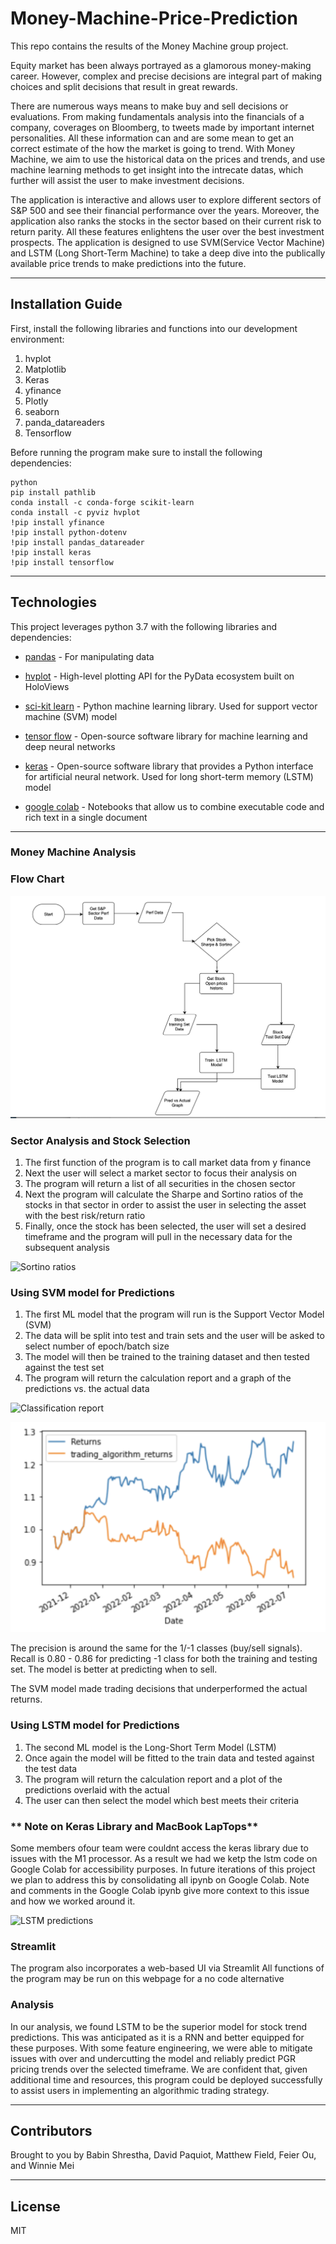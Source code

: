 # Money-Machine-Price-Prediction



This repo contains the results of the Money Machine group project. 
<br />

</p>

Equity market has been always portrayed as a glamorous money-making career. However, complex and precise decisions are integral part of making choices and split decisions that result in great rewards.

There are numerous ways means to make buy and sell decisions or evaluations. From making fundamentals analysis into the financials of a company, coverages on Bloomberg, to tweets made by important internet personalities. All these information can and are some mean to get an correct estimate of the how the market is going to trend.
With Money Machine, we aim to use the historical data on the prices and trends, and use machine learning methods to get insight into the intrecate datas, which further will assist the user to make investment decisions.

The application is interactive and allows user to explore different sectors of S&P 500 and see their financial performance over the years. Moreover, the application also ranks the stocks in the sector based on their current risk to return parity. All these features enlightens the user over the best investment prospects.
The application is designed to use SVM(Service Vector Machine) and LSTM (Long Short-Term Machine) to take a deep dive into the publically available price trends to make predictions into the future.

</font>

---

## Installation Guide

First, install the following libraries and functions into our development environment:

1. hvplot
2. Matplotlib
3. Keras
4. yfinance
5. Plotly
6. seaborn
7. panda_datareaders
8. Tensorflow

Before running the program make sure to install the following dependencies:

    python
    pip install pathlib
    conda install -c conda-forge scikit-learn
    conda install -c pyviz hvplot
    !pip install yfinance
    !pip install python-dotenv
    !pip install pandas_datareader
    !pip install keras
    !pip install tensorflow

---

## Technologies

This project leverages python 3.7 with the following libraries and dependencies:

* [pandas](https://github.com/pandas-dev/pandas) - For manipulating data

* [hvplot](https://github.com/holoviz/hvplot) - High-level plotting API for the PyData ecosystem built on HoloViews

* [sci-kit learn](https://github.com/scikit-learn/scikit-learn) - Python machine learning library. Used for support vector machine (SVM) model

* [tensor flow](https://github.com/tensorflow/tensorflow) - Open-source software library for machine learning and deep neural networks

* [keras](https://github.com/keras-team/keras) - Open-source software library that provides a Python interface for artificial neural network. Used for long short-term memory (LSTM) model

* [google colab](https://github.com/googlecolab/colabtools) - Notebooks that allow us to combine executable code and rich text in a single document

---

### **Money Machine Analysis**

### **Flow Chart**

![Flow chart](/images/chartflow.png)

### **Sector Analysis and Stock Selection**

1. The first function of the program is to call market data from y finance
2. Next the user will select a market sector to focus their analysis on
3. The program will return a list of all securities in the chosen sector
4. Next the program will calculate the Sharpe and Sortino ratios of the stocks in that sector in order to assist the user in selecting the asset with the best risk/return ratio
5. Finally, once the stock has been selected, the user will set a desired timeframe and the program will pull in the necessary data for the subsequent analysis

![Sortino ratios](/Users/Feifer/Desktop/Money-Machine/images/sortinoratios.png)

### **Using SVM model for Predictions**

1. The first ML model that the program will run is the Support Vector Model (SVM)
2. The data will be split into test and train sets and the user will be asked to select number of epoch/batch size
3. The model will then be trained to the training dataset and then tested against the test set
4. The program will return the calculation report and a graph of the predictions vs. the actual data

![Classification report](/Users/Feifer/Desktop/Money-Machine/images/classificationreport.png)


![SVM returns](/images/svmreturns.png)

The precision is around the same for the 1/-1 classes (buy/sell signals). Recall is 0.80 - 0.86 for predicting -1 class for both the training and testing set. The model is better at predicting when to sell.

The SVM model made trading decisions that underperformed the actual returns.

### **Using LSTM model for Predictions**

1. The second ML model is the Long-Short Term Model (LSTM)
2. Once again the model will be fitted to the train data and tested against the test data
3. The program will return the calculation report and a plot of the predictions overlaid with the actual
4. The user can then select the model which best meets their criteria

### ** Note on Keras Library and MacBook LapTops**

Some members ofour team were couldnt access the keras library due to issues with the M1 processor. As a result we had we ketp the lstm code on Google Colab for accessibility purposes. In future iterations of this project we plan to address this by consolidating all ipynb on Google Colab. Note and comments in the Google Colab ipynb  give more context to this issue and how we worked around it.

![LSTM predictions](/Users/Feifer/Desktop/Money-Machine/images/streamlitpic.png)

### **Streamlit**

The program also incorporates a web-based UI via Streamlit
All functions of the program may be run on this webpage for a no code alternative

### **Analysis**

In our analysis, we found LSTM to be the superior model for stock trend predictions. This was anticipated as it is a RNN and better equipped for these purposes. With some feature engineering, we were able to mitigate issues with over and undercutting the model and reliably predict PGR pricing trends over the selected timeframe. We are confident that, given additional time and resources, this program could be deployed successfully to assist users in implementing an algorithmic trading strategy.


---

## Contributors

Brought to you by Babin Shrestha, David Paquiot, Matthew Field, Feier Ou, and Winnie Mei 

---

## License

MIT